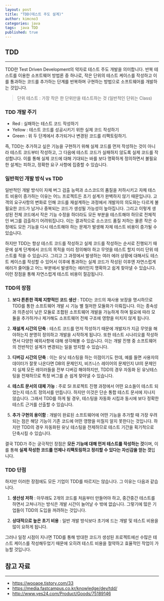 ```yaml
---
layout: post
title: "TDD(테스트 주도 설계)"
author: kimcno3
categories: java
tags:  java TDD
published: true
---
```


## TDD
***
TDD란 Test Driven Development의 약자로 테스트 주도 개발을 의미합니다. 반복 테스트를 이용한 소프트웨어 방법론 중 하나로, 작은 단위의 테스트 케이스를 작성하고 이를 통과하는 코드를 추가하는 단계를 반복하며 구현하는 방법으로 소프트웨어를 개발하는 것입니다.

> 단위 테스트 : 가장 작은 한 단위만을 테스트하는 것 (일반적인 단위는 Class)

### TDD 개발 주기
- Red : 실패하는 테스트 코드 작성하기
- Yellow : 테스트 코드를 성공시키기 위한 실제 코드 작성하기
- Green : 위 두 단계에서 추가되거나 변경된 코드를 리팩토링하기.

즉, TDD는 추가하고 싶은 기능을 구현하기 위해 실제 코드를 먼저 작성하는 것이 아니라 테스트 코드부터 작성하고, 그 다음에 테스트 코드가 실패하지 않도록 실제 코드를 작성합니다. 이를 통해 실제 코드에 대해 기대되는 바를 보다 명확하게 정의하면서 불필요한 설계는 피하고, 정확한 요구 사항에 집중할 수 있습니다.

### 일반적인 개발 방식 vs TDD

일반적인 개발 방식이 자체 버그 검출 능력과 소스코드의 품질을 저하시키고 자체 테스트 비용이 증가하는 이유는 어느 프로젝트든 초기 설계가 완벽하지 않기 때문입니다. 고객의 요구사항의 변화로 인해 코드를 재설계하는 과정에서 개발자의 의도와는 다르게 불필요한 코드가 남거나 중복되는 코드가 생성될 가능성이 높아집니다. 그리고 이렇게 생성된 전체 코드에서 작은 기능 수정을 하더라도 모든 부분을 테스트해야 하므로 전체적인 버그를 검출하기 어려워집니다. 이는 결과적으로 소스코드 품질 저하는 물론 작은 수정에도 모든 기능을 다시 테스트해야 하는 문제가 발생해 자체 테스트 비용이 증가될 수 있습니다.

하지만 TDD는 항상 테스트 코드를 작성하고 실제 코드를 작성하는 순서로 진행되기 때문에 설계 단계에서 코드의 목적을 미리 정의해야 하고 무엇을 테스트 할지 미리 단위 테스트를 적을 수 있습니다. 그리고 그 과정에서 발생하는 여러 에러 상황에 대해서도 테스트 케이스를 작성할 수 있어서 이후에 통과하는 실제 코드가 작성된 이후엔 자연스럽게 에러가 줄어들고 어느 부분에서 발생하는 에러인지 명확하고 쉽게 찾아낼 수 있습니다. 이런 장점을 통해 자연스럽게 테스트 비용이 절감됩니다.


### TDD의 장점

1. **보다 튼튼한 객체 지향적인 코드 생산**
: TDD는 코드의 재사용 보장을 명시하므로 TDD를 통한 소프트웨어 개발 시 기능 별 철저한 모듈화가 이뤄집니다. 이는 종속성과 의존성이 낮은 모듈로 조합된 소프트웨어 개발을 가능하게 하며 필요에 따라 모듈을 추가하거나 제거해도 소프트웨어 전체 구조에 영향을 미치지 않게 됩니다.


2. **재설계 시간의 단축**
: 테스트 코드를 먼저 작성하기 때문에 개발자가 지금 무엇을 해야하는지 분명히 정의하고 개발을 시작하게 됩니다. 또한 테스트 시나리오를 작성하면서 다양한 예외사항에 대해 생각해볼 수 있습니다. 이는 개발 진행 중 소프트웨어의 전반적인 설계가 변경되는 일을 방지할 수 있습니다.


3. **디버깅 시간의 단축**
: 이는 유닛 테스팅을 하는 이점이기도 한데, 예를 들면 사용자의 데이터가 잘못 나온다면 DB의 문제인지, 비즈니스 레이어의 문제인지 UI의 문제인지 실제 모든 레이러들을 전부 디버깅 해야하지만, TDD의 경우 자동화 된 유닛테스팅을 전재하므로 특정 버그를 손 쉽게 찾아낼 수 있습니다.


4. **테스트 문서의 대체 가능**
: 주로 SI 프로젝트 진행 과정에서 어떤 요소들이 테스트 되었는지 테스트 정의서를 만듭니다. 하지만 이것은 단순 통합 테스트 문서에 지나지 않습니다. 그래서 TDD를 하게 될 경우, 테스팅을 자동화 시킴과 동시에 보다 정확한 테스트 근거를 산출할 수 있습니다.


5. **추가 구현의 용이함**
: 개발이 완료된 소프트웨어에 어떤 기능을 추가할 때 가장 우려되는 점은 해당 기능이 기존 코드에 어떤 영향을 미칠지 알지 못한다는 것입니다. 하지만 TDD의 경우 자동화된 유닛 테스팅을 전제하므로 테스트 기간을 획기적으로 단축시킬 수 있습니다.

결국 TDD가 주는 궁극적인 장점은 **모든 기능에 대해 먼저 테스트를 작성하는 것**이며, 이를 통해 **실제 작성한 코드를 언제나 리팩토링하고 정리할 수 있다는 자신감을 얻는 것**입니다.

### TDD 단점
하지만 이러한 장점에도 모든 기업이 TDD를 따르지는 않습니다. 그 이유는 다음과 같습니다.

1. **생산성 저하**
: 아무래도 2개의 코드를 처음부터 만들어야 하고, 중간중간 테스트를 하면서 고쳐나가는 방식은 개발 시간이 늘어날 수 밖에 없습니다. 그렇기에 많은 기업들이 TDD의 도입을 꺼려하는 것입니다.

2. **상대적으로 높은 초기 비용**
: 일반 개발 방식보다 초기에 드는 개발 및 테스트 비용을 많이 요하게 됩니다.

그러나 일정 시점이 지나면 TDD를 통해 방대한 코드가 생성된 프로젝트에선 수많은 테스트 케이스를 작성해두었기 때문에 오히려 테스트 비용을 절약하고 효율적인 작업이 가능할 것입니다.

## 참고 자료
***
- https://wooaoe.tistory.com/33 
- https://media.fastcampus.co.kr/knowledge/dev/tdd/
- http://www.yes24.com/Product/Goods/75189146